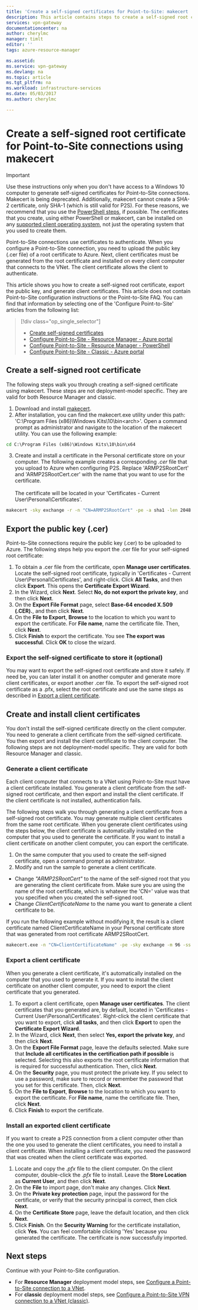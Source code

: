 ```yaml
---
title: 'Create a self-signed certificates for Point-to-Site: makecert : Azure | Microsoft Docs'
description: This article contains steps to create a self-signed root certificate, export the public key, and generate client certificates using makecert.
services: vpn-gateway
documentationcenter: na
author: cherylmc
manager: timlt
editor: ''
tags: azure-resource-manager

ms.assetid: 
ms.service: vpn-gateway
ms.devlang: na
ms.topic: article
ms.tgt_pltfrm: na
ms.workload: infrastructure-services
ms.date: 05/03/2017
ms.author: cherylmc

---
```

# Create a self-signed root certificate for Point-to-Site connections using makecert

> [!IMPORTANT]
> Use these instructions only when you don't have access to a Windows 10 computer to generate self-signed certificates for Point-to-Site connections. Makecert is being deprecated. Additionally, makecert cannot create a SHA-2 certificate, only SHA-1 (which is still valid for P2S). For these reasons, we recommend that you use the [PowerShell steps](vpn-gateway-certificates-point-to-site.md), if possible. The certificates that you create, using either PowerShell or makecert, can be installed on any [supported client operating system](vpn-gateway-howto-point-to-site-resource-manager-portal.md#faq), not just the operating system that you used to create them.
>
>

Point-to-Site connections use certificates to authenticate. When you configure a Point-to-Site connection, you need to upload the public key (.cer file) of a root certificate to Azure. Next, client certificates must be generated from the root certificate and installed on every client computer that connects to the VNet. The client certificate allows the client to authenticate.

This article shows you how to create a self-signed root certificate, export the public key, and generate client certificates. This article does not contain Point-to-Site configuration instructions or the Point-to-Site FAQ. You can find that information by selecting one of the 'Configure Point-to-Site' articles from the following list:

> [!div class="op_single_selector"]
> * [Create self-signed certificates](vpn-gateway-certificates-point-to-site-makecert.md)
> * [Configure Point-to-Site - Resource Manager - Azure portal](vpn-gateway-howto-point-to-site-resource-manager-portal.md)
> * [Configure Point-to-Site - Resource Manager - PowerShell](vpn-gateway-howto-point-to-site-rm-ps.md)
> * [Configure Point-to-Site - Classic - Azure portal](vpn-gateway-howto-point-to-site-classic-azure-portal.md)
> 
> 

## <a name="rootcert"></a>Create a self-signed root certificate

The following steps walk you through creating a self-signed certificate using makecert. These steps are not deployment-model specific. They are valid for both Resource Manager and classic.

1. Download and install [makecert](https://msdn.microsoft.com/en-us/library/windows/desktop/aa386968(v=vs.85).aspx).
2. After installation, you can find the makecert.exe utility under this path: 'C:\Program Files (x86)\Windows Kits\10\bin\<arch>'. Open a command prompt as administrator and navigate to the location of the makecert utility. You can use the following example:

  ```cmd
  cd C:\Program Files (x86)\Windows Kits\10\bin\x64
  ```
3. Create and install a certificate in the Personal certificate store on your computer. The following example creates a corresponding *.cer* file that you upload to Azure when configuring P2S. Replace 'ARMP2SRootCert' and 'ARMP2SRootCert.cer' with the name that you want to use for the certificate.<br><br>The certificate will be located in your 'Certificates - Current User\Personal\Certificates'.

  ```cmd
  makecert -sky exchange -r -n "CN=ARMP2SRootCert" -pe -a sha1 -len 2048 -ss My "ARMP2SRootCert.cer"
  ```

## <a name="cer"></a>Export the public key (.cer)

Point-to-Site connections require the public key (.cer) to be uploaded to Azure. The following steps help you export the .cer file for your self-signed root certificate:

1. To obtain a .cer file from the certificate, open **Manage user certificates**. Locate the self-signed root certificate, typically in 'Certificates - Current User\Personal\Certificates', and right-click. Click **All Tasks**, and then click **Export**. This opens the **Certificate Export Wizard**.
2. In the Wizard, click **Next**. Select **No, do not export the private key**, and then click **Next**.
3. On the **Export File Format** page, select **Base-64 encoded X.509 (.CER).**, and then click **Next**. 
4. On the **File to Export**, **Browse** to the location to which you want to export the certificate. For **File name**, name the certificate file. Then, click **Next**.
5. Click **Finish** to export the certificate. You see **The export was successful**. Click **OK** to close the wizard.

### Export the self-signed certificate to store it (optional)

You may want to export the self-signed root certificate and store it safely. If need be, you can later install it on another computer and generate more client certificates, or export another .cer file. To export the self-signed root certificate as a .pfx, select the root certificate and use the same steps as described in [Export a client certificate](#clientexport).

## Create and install client certificates

You don't install the self-signed certificate directly on the client computer. You need to generate a client certificate from the self-signed certificate. You then export and install the client certificate to the client computer. The following steps are not deployment-model specific. They are valid for both Resource Manager and classic.

### <a name="clientcert"></a>Generate a client certificate

Each client computer that connects to a VNet using Point-to-Site must have a client certificate installed. You generate a client certificate from the self-signed root certificate, and then export and install the client certificate. If the client certificate is not installed, authentication fails. 

The following steps walk you through generating a client certificate from a self-signed root certificate. You may generate multiple client certificates from the same root certificate. When you generate client certificates using the steps below, the client certificate is automatically installed on the computer that you used to generate the certificate. If you want to install a client certificate on another client computer, you can export the certificate.
 
1. On the same computer that you used to create the self-signed certificate, open a command prompt as administrator.
2. Modify and run the sample to generate a client certificate.
  * Change *"ARMP2SRootCert"* to the name of the self-signed root that you are generating the client certificate from. Make sure you are using the name of the root certificate, which is whatever the 'CN=' value was that you specified when you created the self-signed root.
  * Change *ClientCertificateName* to the name you want to generate a client certificate to be.

  If you run the following example without modifying it, the result is a client certificate named ClientCertificateName in your Personal certificate store that was generated from root certificate ARMP2SRootCert.

  ```cmd
  makecert.exe -n "CN=ClientCertificateName" -pe -sky exchange -m 96 -ss My -in "ARMP2SRootCert" -is my -a sha1
  ```

### <a name="clientexport"></a>Export a client certificate

When you generate a client certificate, it's automatically installed on the computer that you used to generate it. If you want to install the client certificate on another client computer, you need to export the client certificate that you generated.                              

1. To export a client certificate, open **Manage user certificates**. The client certificates that you generated are, by default, located in 'Certificates - Current User\Personal\Certificates'. Right-click the client certificate that you want to export, click **all tasks**, and then click **Export** to open the **Certificate Export Wizard**.
2. In the Wizard, click **Next**, then select **Yes, export the private key**, and then click **Next**.
3. On the **Export File Format** page, leave the defaults selected. Make sure that **Include all certificates in the certification path if possible** is selected. Selecting this also exports the root certificate information that is required for successful authentication. Then, click **Next**.
4. On the **Security** page, you must protect the private key. If you select to use a password, make sure to record or remember the password that you set for this certificate. Then, click **Next**.
5. On the **File to Export**, **Browse** to the location to which you want to export the certificate. For **File name**, name the certificate file. Then, click **Next**.
6. Click **Finish** to export the certificate.     

### <a name="install"></a>Install an exported client certificate

If you want to create a P2S connection from a client computer other than the one you used to generate the client certificates, you need to install a client certificate. When installing a client certificate, you need the password that was created when the client certificate was exported.

1. Locate and copy the *.pfx* file to the client computer. On the client computer, double-click the *.pfx* file to install. Leave the **Store Location** as **Current User**, and then click **Next**.
2. On the **File** to import page, don't make any changes. Click **Next**.
3. On the **Private key protection** page, input the password for the certificate, or verify that the security principal is correct, then click **Next**.
4. On the **Certificate Store** page, leave the default location, and then click **Next**.
5. Click **Finish**. On the **Security Warning** for the certificate installation, click **Yes**. You can feel comfortable clicking 'Yes' because you generated the certificate. The certificate is now successfully imported.

## Next steps

Continue with your Point-to-Site configuration. 

* For **Resource Manager** deployment model steps, see [Configure a Point-to-Site connection to a VNet](vpn-gateway-howto-point-to-site-resource-manager-portal.md).
* For **classic** deployment model steps, see [Configure a Point-to-Site VPN connection to a VNet (classic)](vpn-gateway-howto-point-to-site-classic-azure-portal.md).